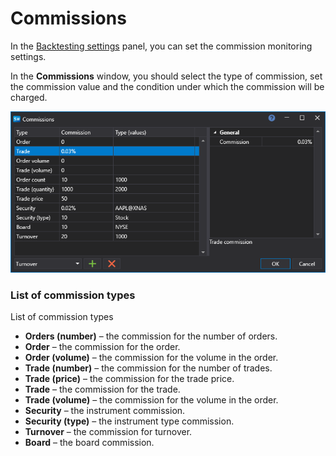 # Commissions

In the [Backtesting settings](components/backtesting_settings.md) panel, you can set the commission monitoring settings.

In the **Commissions** window, you should select the type of commission, set the commission value and the condition under which the commission will be charged.

![Designer Commission Rule](../../../images/designer_commission_rule.png)

### List of commission types

List of commission types

- **Orders (number)** – the commission for the number of orders.
- **Order** – the commission for the order.
- **Order (volume)** – the commission for the volume in the order.
- **Trade (number)** – the commission for the number of trades.
- **Trade (price)** – the commission for the trade price.
- **Trade** – the commission for the trade.
- **Trade (volume)** – the commission for the volume in the order.
- **Security** – the instrument commission.
- **Security (type)** – the instrument type commission.
- **Turnover** – the commission for turnover.
- **Board** – the board commission.
